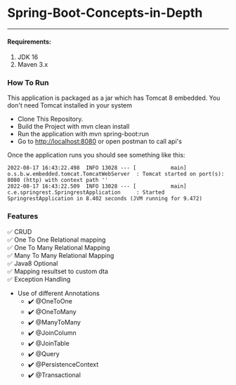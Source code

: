 # Spring-Boot-Concepts-in-Depth
<hr>

#### Requirements:
1. JDK 16
2. Maven 3.x


### How To Run
This application is packaged as a jar which has Tomcat 8 embedded. 
You don't need Tomcat installed in your system

* Clone This Repository.
* Build the Project with mvn clean install
* Run the application with mvn spring-boot:run
* Go to [http://localhost:8080](http://localhost:8080 "Named link title") or open postman to call api's

Once the application runs you should see something like this:
```
2022-08-17 16:43:22.498  INFO 13028 --- [           main] o.s.b.w.embedded.tomcat.TomcatWebServer  : Tomcat started on port(s): 8080 (http) with context path ''
2022-08-17 16:43:22.509  INFO 13028 --- [           main] c.e.springrest.SpringrestApplication     : Started SpringrestApplication in 8.402 seconds (JVM running for 9.472)
```

### Features

:white_check_mark: CRUD  
:white_check_mark: One To One Relational mapping  
:white_check_mark: One To Many Relational Mapping   
:white_check_mark: Many To Many Relational Mapping   
:white_check_mark: Java8 Optional   
:white_check_mark: Mapping resultset to custom dta   
:white_check_mark: Exception Handling  

- Use of different Annotations
   - :heavy_check_mark: @OneToOne
   - :heavy_check_mark: @OneToMany
   - :heavy_check_mark: @ManyToMany
   - :heavy_check_mark: @JoinColumn
   - :heavy_check_mark: @JoinTable
   - :heavy_check_mark: @Query
   - :heavy_check_mark: @PersistenceContext
   - :heavy_check_mark: @Transactional



